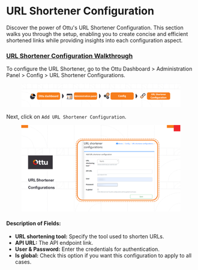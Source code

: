 # URL Shortener Configuration

Discover the power of Ottu's URL Shortener Configuration. This section walks you through the setup, enabling you to create concise and efficient shortened links while providing insights into each configuration aspect.

### [**URL Shortener Configuration Walkthrough**](https://app.gitbook.com/o/zPYVxVRFHGcXaJwu5Lii/s/6jPPS6SrHa77njezUydM/\~/changes/1/user-guide/configuration/url-shortener-configuration#url-shortener-configuration-walkthrough)

To configure the URL Shortener, go to the Ottu Dashboard > Administration Panel > Config > URL Shortener Configurations.

<figure><img src="../../.gitbook/assets/URL.png" alt=""><figcaption></figcaption></figure>

Next, click on `Add URL Shortener Configuration`.

<figure><img src="../../.gitbook/assets/URL-Shortener-Configuration-The-smarter-way (1).png" alt=""><figcaption></figcaption></figure>

#### **Description of Fields:**

* **URL shortening tool:** Specify the tool used to shorten URLs.
* **API URL:** The API endpoint link.
* **User & Password:** Enter the credentials for authentication.
* **Is global:** Check this option if you want this configuration to apply to all cases.
